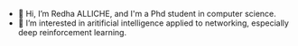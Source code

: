 - 👋 Hi, I’m Redha ALLICHE, and I'm a Phd student in computer science.
- 👀 I’m interested in aritificial intelligence applied to networking, especially deep reinforcement learning. 
<!---
- 🌱 I’m currently learning 
- 💞️ I’m looking to collaborate on ...
- 📫 How to reach me ...


Redha-ALLICHE/Redha-ALLICHE is a ✨ special ✨ repository because its `README.md` (this file) appears on your GitHub profile.
You can click the Preview link to take a look at your changes.
--->
